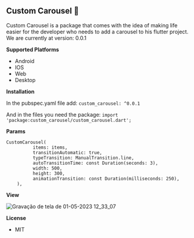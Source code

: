 ## Custom Carousel :carousel_horse:

Custom Carousel is a package that comes with the idea of making life easier for the developer who needs to add a carousel to his flutter project. We are currently at version: 0.0.1 

**Supported Platforms**

- Android
- IOS
- Web
- Desktop

**Installation**

In the pubspec.yaml file add:
`custom_carousel: ^0.0.1`

And in the files you need the package: `import 'package:custom_carousel/custom_carousel.dart';`

**Params**

```
CustomCarousel(
          items: items,
          transitionAutomatic: true,
          typeTransition: ManualTransition.line,
          autoTransitionTime: const Duration(seconds: 3),
          width: 500,
          height: 300,
          animationTransition: const Duration(milliseconds: 250),
    ),
```

**View**

![Gravação de tela de 01-05-2023 12_33_07](https://user-images.githubusercontent.com/53130191/235479852-e4b23828-212c-4fbd-813e-e0bb091d3aa5.gif)



**License**

- MIT
